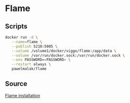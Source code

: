 # Flame

## Scripts

```bash
docker run -d \
   --name=flame \
   --publish 5210:5005 \
   --volume /volume1/docker/viggo/flame:/app/data \
   --volume /var/run/docker.sock:/var/run/docker.sock \
   --env PASSWORD=<PASSWORD> \
   --restart always \
   pawelmalak/flame
```

## Source

[Flame installation](https://github.com/pawelmalak/flame?tab=readme-ov-file#installation)